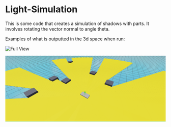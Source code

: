 # Light-Simulation

This is some code that creates a simulation of shadows with parts. It involves rotating the vector normal to angle theta.

Examples of what is outputted in the 3d space when run:

![Full View](/images/fullviewpng)

![Angled View](/images/angledview.png)
